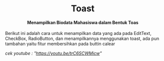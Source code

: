 <h1 align="center">Toast</h1>
<h4 align="center">Menampilkan Biodata Mahasiswa dalam Bentuk Toas</h4>

Berikut ini adalah cara untuk menampilkan data yang ada pada EditText, CheckBox, RadioButton, dan menampilkannya menggunakan toast, ada pun tambahan yaitu fitur membersihkan pada buttin calear

<i>cek youtube : "<a>https://youtu.be/trC6SCWMicw</a>"</i> 
